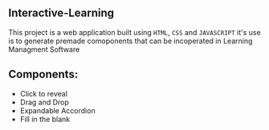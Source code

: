 ## Interactive-Learning
This project is a web application built using `HTML`, `CSS` and `JAVASCRIPT` it's use is to generate premade comoponents that can be incoperated in Learning Managment Software 

## Components:

- Click to reveal 
- Drag and Drop 
- Expandable Accordion 
- Fill in the blank
